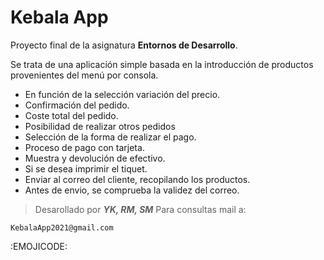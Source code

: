 # Kebala App

Proyecto final de la asignatura **Entornos de Desarrollo**.

Se trata de una aplicación simple basada en la introducción
de productos provenientes del menú por consola.

- En función de la selección variación del precio.
- Confirmación del pedido. 
- Coste total del pedido. 
- Posibilidad de realizar otros pedidos
- Selección de la forma de realizar el pago.
- Proceso de pago con tarjeta.
- Muestra y devolución de efectivo.
- Si se desea imprimir el tiquet. 
- Enviar al correo del cliente, recopilando los productos.
- Antes de envio, se comprueba la validez del correo.

>Desarollado por ***YK, RM, SM***
>Para consultas mail a:
```
KebalaApp2021@gmail.com
```
 

:EMOJICODE:

